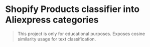 # Shopify Products classifier into Aliexpress categories

> This project is only for educational purposes. Exposes cosine similarity usage for text classification.